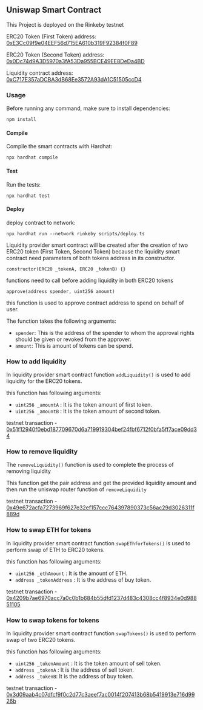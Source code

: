 ## Uniswap Smart Contract

This Project is deployed on the Rinkeby testnet

ERC20 Token (First Token) address: [0xE3Cc09f9e04EEF56d715EA610b319F92384f0F89](https://rinkeby.etherscan.io/address/0xE3Cc09f9e04EEF56d715EA610b319F92384f0F89)

ERC20 Token (Second Token) address: [0x0Dc74d9A3D5970a3fA53Da955BCE49EE8DeDa4BD](https://rinkeby.etherscan.io/address/0x0Dc74d9A3D5970a3fA53Da955BCE49EE8DeDa4BD)

Liquidity contract address: [0xC717E357aDCBA3dB68Ee3572A93dA1C51505ccD4](https://rinkeby.etherscan.io/address/0xC717E357aDCBA3dB68Ee3572A93dA1C51505ccD4)

### Usage

Before running any command, make sure to install dependencies:

`npm install`

#### Compile

Compile the smart contracts with Hardhat: 

`npx hardhat compile`

#### Test

Run the tests:

`npx hardhat test`

#### Deploy

deploy contract to network: 

`npx hardhat run --network rinkeby scripts/deploy.ts`


Liquidity provider smart contract will be created after the creation of two ERC20 token (First Token, Second Token) because the liquidity smart contract need parameters of both tokens address in its constructor.

`constructor(ERC20 _tokenA, ERC20 _tokenB) {}`

functions need to call before adding liquidity in both ERC20 tokens

```
approve(address spender, uint256 amount)
``` 

this function is used to approve contract address to spend on behalf of user.

The function takes the following arguments:

- `spender`: This is the address of the spender to whom the approval rights should be given or revoked from the approver.
- `amount`: This is amount of tokens can be spend.


### How to add liquidity

In liquidity provider smart contract function `addLiquidity()` is used to add liquidity for the ERC20 tokens.

this function has following arguments:

- `uint256 _amountA` : It is the token amount of first token.
- `uint256 _amountB` : It is the token amount of second token.

testnet transaction - [0x51f12940f0ebd187709670d6a719919304bef24fbf6712f0bfa5ff7ace09dd34](https://rinkeby.etherscan.io/tx/0x51f12940f0ebd187709670d6a719919304bef24fbf6712f0bfa5ff7ace09dd34)


### How to remove liquidity

The `removeLiquidity()` function is used to complete the process of removing liquidity

This function get the pair address and get the provided liquidity amount and then run the uniswap router function of `removeLiquidity`

testnet transaction - [0x49e672acfa7273969f627e32ef157ccc764397890373c56ac29d3026311f889d](https://rinkeby.etherscan.io/tx/0x49e672acfa7273969f627e32ef157ccc764397890373c56ac29d3026311f889d)


### How to swap ETH for tokens
In liquidity provider smart contract function `swapEThforTokens()` is used to perform swap of ETH to ERC20 tokens.

this function has following arguments:

- `uint256 _ethAmount` : It is the amount of ETH.
- `address _tokenAddress` : It is the address of buy token.

testnet transaction - [0x4209b7ae6970acc7a0c0b1b684b55dfd1237d483c4308cc4f8934e0d98851105](https://rinkeby.etherscan.io/tx/0x4209b7ae6970acc7a0c0b1b684b55dfd1237d483c4308cc4f8934e0d98851105)

### How to swap tokens for tokens
In liquidity provider smart contract function `swapTokens()` is used to perform swap of two ERC20 tokens.

this function has following arguments:

- `uint256 _tokenAmount` : It is the token amount of sell token.
- `address _tokenA` : It is the address of sell token.
- `address _tokenB`: It is the address of buy token.

testnet transaction - [0x3d09aab4c07dfcf9f0c2d77c3aeef7ac0014f207413b68b5419913e716d9926b](https://rinkeby.etherscan.io/tx/0x3d09aab4c07dfcf9f0c2d77c3aeef7ac0014f207413b68b5419913e716d9926b)
